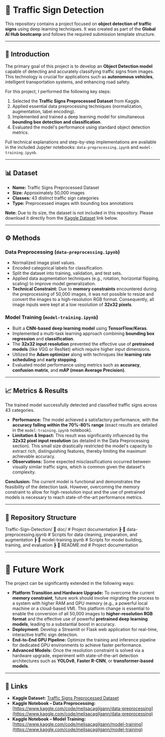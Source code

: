 # 🚦 Traffic Sign Detection

This repository contains a project focused on **object detection of traffic signs** using deep learning techniques. It was created as part of the **Global AI Hub bootcamp** and follows the required submission template structure.

---

## 📌 Introduction

The primary goal of this project is to develop an **Object Detection model** capable of detecting and accurately classifying traffic signs from images. This technology is crucial for applications such as **autonomous vehicles**, intelligent transportation systems, and enhancing road safety.

For this project, I performed the following key steps:

1.  Selected the **Traffic Signs Preprocessed Dataset** from Kaggle.
2.  Applied essential data preprocessing techniques (normalization, augmentation, label encoding).
3.  Implemented and trained a deep learning model for simultaneous **bounding box detection and classification**.
4.  Evaluated the model's performance using standard object detection metrics.

Full technical explanations and step-by-step implementations are available in the included Jupyter notebooks: `data-preprocessing.ipynb` and `model-training.ipynb`.

---

## 📊 Dataset

- **Name:** Traffic Signs Preprocessed Dataset
- **Size:** Approximately 50,000 images
- **Classes:** 43 distinct traffic sign categories
- **Type:** Preprocessed images with bounding box annotations

**Note:** Due to its size, the dataset is not included in this repository. Please download it directly from the [Kaggle Dataset](#links) link below.

---

## ⚙️ Methods

### Data Preprocessing (`data-preprocessing.ipynb`)

- Normalized image pixel values.
- Encoded categorical labels for classification.
- Split the dataset into training, validation, and test sets.
- Applied data augmentation techniques (e.g., rotation, horizontal flipping, scaling) to improve model generalization.
- **Technical Constraint:** Due to **memory constraints** encountered during the preprocessing of 50,000 images, it was not possible to resize and convert the images to a high-resolution RGB format. Consequently, all image inputs were kept at a low resolution of **32x32 pixels**.

### Model Training (`model-training.ipynb`)

- Built a **CNN-based deep learning model** using **TensorFlow/Keras**.
- Implemented a multi-task learning approach combining **bounding box regression** and **classification**.
- The **32x32 input resolution** prevented the effective use of **pretrained models** (like VGG or ResNet) which require higher input dimensions.
- Utilized the **Adam optimizer** along with techniques like **learning rate scheduling** and **early stopping**.
- Evaluated model performance using metrics such as **accuracy**, **confusion matrix**, and **mAP (mean Average Precision)**.

---

## 📈 Metrics & Results

The trained model successfully detected and classified traffic signs across 43 categories.

- **Performance:** The model achieved a satisfactory performance, with the **accuracy falling within the 70%-80% range** (exact results are detailed in the `model-training.ipynb` notebook).
- **Limitation & Impact:** This result was significantly influenced by the **32x32 pixel input resolution** (as detailed in the Data Preprocessing section). This small size drastically restricted the model's capacity to extract rich, distinguishing features, thereby limiting the maximum achievable accuracy.
- **Observations:** Some expected misclassifications occurred between visually similar traffic signs, which is common given the dataset's complexity.

**Conclusion:** The current model is functional and demonstrates the feasibility of the detection task. However, overcoming the memory constraint to allow for high-resolution input and the use of pretrained models is necessary to reach state-of-the-art performance metrics.

---

## 📂 Repository Structure

Traffic-Sign-Detection/
📂 doc/ # Project documentation
┣ 📓 data-preprocessing.ipynb # Scripts for data cleaning, preparation, and augmentation
┣ 📓 model-training.ipynb # Scripts for model building, training, and evaluation
┣ 📄 README.md # Project documentation

---

# 🔮 Future Work

The project can be significantly extended in the following ways:

- **Platform Transition and Hardware Upgrade:** To overcome the current **memory constraint**, future work should involve migrating the process to a system with higher RAM and GPU memory (e.g., a powerful local machine or a cloud-based VM). This platform change is essential to enable the conversion of all 50,000 images to **higher-resolution RGB format** and the effective use of powerful **pretrained deep learning models**, leading to a substantial boost in accuracy.
- **Deployment:** Develop a Streamlit or Flask web application for real-time, interactive traffic sign detection.
- **End-to-End GPU Pipeline:** Optimize the training and inference pipeline for dedicated GPU environments to achieve faster performance.
- **Advanced Models:** Once the resolution constraint is solved via a hardware upgrade, experiment with state-of-the-art detection architectures such as **YOLOv8**, **Faster R-CNN**, or **transformer-based models**.

---

## 🔗 Links

- **Kaggle Dataset:** [Traffic Signs Preprocessed Dataset](https://www.kaggle.com/datasets/valentynsichkar/traffic-signs-preprocessed/)
- **Kaggle Notebook – Data Preprocessing:** [https://www.kaggle.com/code/melisacagilgann/data-preprocessing](https://www.kaggle.com/code/melisacagilgann/data-preprocessing)
- **Kaggle Notebook – Model Training:** [https://www.kaggle.com/code/melisacagilgann/model-training](https://www.kaggle.com/code/melisacagilgann/model-training)
